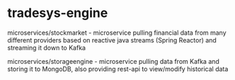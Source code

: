 # tradesys-engine

microservices/stockmarket - microservice pulling financial data from many different providers based on reactive java streams (Spring Reactor) and streaming it down to Kafka

microservices/storageengine - microservice pulling data from Kafka and storing it to MongoDB, also providing rest-api to view/modify historical data

